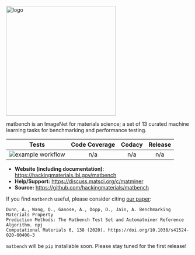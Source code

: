 <img src="./docs_src/static/matbench_logo_with_text.png" alt="logo" width="300"/>

matbench is an ImageNet for materials science; a set of 13 curated machine learning tasks for benchmarking and performance testing.


| Tests  |   Code Coverage   |  Codacy | Release |
|:----------:|:-------------:|:------:|:------:|
| ![example workflow](https://github.com/hackingmaterials/matbench/actions/workflows/python-package.yml/badge.svg) | n/a | n/a | n/a |

- **Website (including documentation)**: <https://hackingmaterials.lbl.gov/matbench>
- **Help/Support:** <https://discuss.matsci.org/c/matminer>
- **Source:** <https://github.com/hackingmaterials/matbench>

If you find `matbench` useful, please consider citing [our paper](https://doi.org/10.1038/s41524-020-00406-3):

```
Dunn, A., Wang, Q., Ganose, A., Dopp, D., Jain, A. Benchmarking Materials Property
Prediction Methods: The Matbench Test Set and Automatminer Reference Algorithm. npj 
Computational Materials 6, 138 (2020). https://doi.org/10.1038/s41524-020-00406-3
```

`matbench` will be `pip` installable soon. Please stay tuned for the first release!